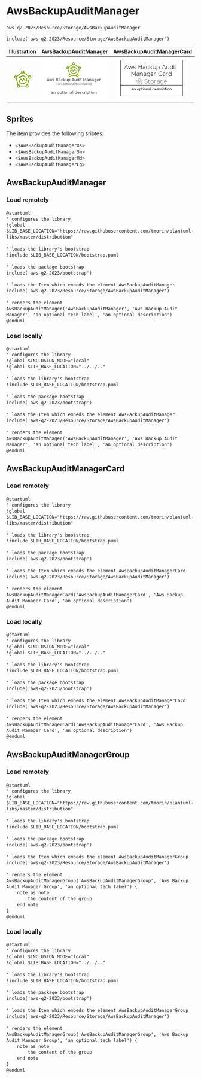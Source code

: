 # AwsBackupAuditManager


```text
aws-q2-2023/Resource/Storage/AwsBackupAuditManager
```

```text
include('aws-q2-2023/Resource/Storage/AwsBackupAuditManager')
```



| Illustration | AwsBackupAuditManager | AwsBackupAuditManagerCard | AwsBackupAuditManagerGroup |
| :---: | :---: | :---: | :---: |
| ![illustration for Illustration](../../../aws-q2-2023/Resource/Storage/AwsBackupAuditManager.png) | ![illustration for AwsBackupAuditManager](../../../aws-q2-2023/Resource/Storage/AwsBackupAuditManager.Local.png) | ![illustration for AwsBackupAuditManagerCard](../../../aws-q2-2023/Resource/Storage/AwsBackupAuditManagerCard.Local.png) | ![illustration for AwsBackupAuditManagerGroup](../../../aws-q2-2023/Resource/Storage/AwsBackupAuditManagerGroup.Local.png) |



## Sprites
The item provides the following sriptes:

- `<$AwsBackupAuditManagerXs>`
- `<$AwsBackupAuditManagerSm>`
- `<$AwsBackupAuditManagerMd>`
- `<$AwsBackupAuditManagerLg>`





## AwsBackupAuditManager

### Load remotely
```plantuml
@startuml
' configures the library
!global $LIB_BASE_LOCATION="https://raw.githubusercontent.com/tmorin/plantuml-libs/master/distribution"

' loads the library's bootstrap
!include $LIB_BASE_LOCATION/bootstrap.puml

' loads the package bootstrap
include('aws-q2-2023/bootstrap')

' loads the Item which embeds the element AwsBackupAuditManager
include('aws-q2-2023/Resource/Storage/AwsBackupAuditManager')

' renders the element
AwsBackupAuditManager('AwsBackupAuditManager', 'Aws Backup Audit Manager', 'an optional tech label', 'an optional description')
@enduml
```

### Load locally
```plantuml
@startuml
' configures the library
!global $INCLUSION_MODE="local"
!global $LIB_BASE_LOCATION="../../.."

' loads the library's bootstrap
!include $LIB_BASE_LOCATION/bootstrap.puml

' loads the package bootstrap
include('aws-q2-2023/bootstrap')

' loads the Item which embeds the element AwsBackupAuditManager
include('aws-q2-2023/Resource/Storage/AwsBackupAuditManager')

' renders the element
AwsBackupAuditManager('AwsBackupAuditManager', 'Aws Backup Audit Manager', 'an optional tech label', 'an optional description')
@enduml
```

## AwsBackupAuditManagerCard

### Load remotely
```plantuml
@startuml
' configures the library
!global $LIB_BASE_LOCATION="https://raw.githubusercontent.com/tmorin/plantuml-libs/master/distribution"

' loads the library's bootstrap
!include $LIB_BASE_LOCATION/bootstrap.puml

' loads the package bootstrap
include('aws-q2-2023/bootstrap')

' loads the Item which embeds the element AwsBackupAuditManagerCard
include('aws-q2-2023/Resource/Storage/AwsBackupAuditManager')

' renders the element
AwsBackupAuditManagerCard('AwsBackupAuditManagerCard', 'Aws Backup Audit Manager Card', 'an optional description')
@enduml
```

### Load locally
```plantuml
@startuml
' configures the library
!global $INCLUSION_MODE="local"
!global $LIB_BASE_LOCATION="../../.."

' loads the library's bootstrap
!include $LIB_BASE_LOCATION/bootstrap.puml

' loads the package bootstrap
include('aws-q2-2023/bootstrap')

' loads the Item which embeds the element AwsBackupAuditManagerCard
include('aws-q2-2023/Resource/Storage/AwsBackupAuditManager')

' renders the element
AwsBackupAuditManagerCard('AwsBackupAuditManagerCard', 'Aws Backup Audit Manager Card', 'an optional description')
@enduml
```

## AwsBackupAuditManagerGroup

### Load remotely
```plantuml
@startuml
' configures the library
!global $LIB_BASE_LOCATION="https://raw.githubusercontent.com/tmorin/plantuml-libs/master/distribution"

' loads the library's bootstrap
!include $LIB_BASE_LOCATION/bootstrap.puml

' loads the package bootstrap
include('aws-q2-2023/bootstrap')

' loads the Item which embeds the element AwsBackupAuditManagerGroup
include('aws-q2-2023/Resource/Storage/AwsBackupAuditManager')

' renders the element
AwsBackupAuditManagerGroup('AwsBackupAuditManagerGroup', 'Aws Backup Audit Manager Group', 'an optional tech label') {
    note as note
        the content of the group
    end note
}
@enduml
```

### Load locally
```plantuml
@startuml
' configures the library
!global $INCLUSION_MODE="local"
!global $LIB_BASE_LOCATION="../../.."

' loads the library's bootstrap
!include $LIB_BASE_LOCATION/bootstrap.puml

' loads the package bootstrap
include('aws-q2-2023/bootstrap')

' loads the Item which embeds the element AwsBackupAuditManagerGroup
include('aws-q2-2023/Resource/Storage/AwsBackupAuditManager')

' renders the element
AwsBackupAuditManagerGroup('AwsBackupAuditManagerGroup', 'Aws Backup Audit Manager Group', 'an optional tech label') {
    note as note
        the content of the group
    end note
}
@enduml
```


